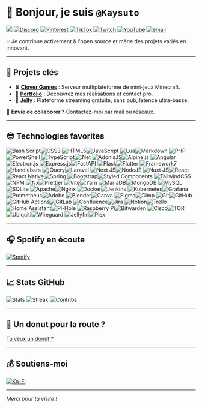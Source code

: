 # 👋 Bonjour, je suis **`@Kaysuto`**
![](https://komarev.com/ghpvc/?username=Kaysuto&color=blue)
[![Discord](https://img.shields.io/badge/Discord-%237289DA.svg?logo=discord&logoColor=white)](https://discord.gg/AYrvJCA2DW)
[![Pinterest](https://img.shields.io/badge/Pinterest-%23E60023.svg?logo=Pinterest&logoColor=white)](https://pinterest.com/kaysuto)
[![TikTok](https://img.shields.io/badge/TikTok-%23000000.svg?logo=TikTok&logoColor=white)](https://tiktok.com/@kaysuto)
[![Twitch](https://img.shields.io/badge/Twitch-%239146FF.svg?logo=Twitch&logoColor=white)](https://twitch.tv/Kaysuto)
[![YouTube](https://img.shields.io/badge/YouTube-%23FF0000.svg?logo=YouTube&logoColor=white)](https://youtube.com/@Kaysuto)
[![email](https://img.shields.io/badge/Email-D14836?logo=gmail&logoColor=white)](mailto:contact@kaysuto.fr)

💡 Je contribue activement à l'open source et mène des projets variés en innovant.

---

## 🚀 Projets clés
- 🍀 **[Clover Games](https://www.clovergames.fr)** : Serveur multiplateforme de mini-jeux Minecraft.
- 💼 **[Portfolio](https://www.kaysuto.fr)** : Découvrez mes réalisations et contact pro.
- 🍇 **[Jelly](https://dsc.gg/playjelly)** : Plateforme streaming gratuite, sans pub, latence ultra-basse.

📩 **Envie de collaborer ?** Contactez-moi par mail ou réseaux.

---

## 😎 Technologies favorites

<img alt="Bash Script" src="https://img.shields.io/badge/bash_script-%23121011.svg?style=for-the-badge&amp;logo=gnu-bash&amp;logoColor=white"><img alt="CSS3" src="https://img.shields.io/badge/css3-%231572B6.svg?style=for-the-badge&amp;logo=css3&amp;logoColor=white">
<img alt="HTML5" src="https://img.shields.io/badge/html5-%23E34F26.svg?style=for-the-badge&amp;logo=html5&amp;logoColor=white"><img alt="JavaScript" src="https://img.shields.io/badge/javascript-%23323330.svg?style=for-the-badge&amp;logo=javascript&amp;logoColor=%23F7DF1E">
<img alt="Lua" src="https://img.shields.io/badge/lua-%232C2D72.svg?style=for-the-badge&amp;logo=lua&amp;logoColor=white"><img alt="Markdown" src="https://img.shields.io/badge/markdown-%23000000.svg?style=for-the-badge&amp;logo=markdown&amp;logoColor=white">
<img alt="PHP" src="https://img.shields.io/badge/php-%23777BB4.svg?style=for-the-badge&amp;logo=php&amp;logoColor=white"><img alt="PowerShell" src="https://img.shields.io/badge/PowerShell-%235391FE.svg?style=for-the-badge&amp;logo=powershell&amp;logoColor=white">
<img alt="TypeScript" src="https://img.shields.io/badge/typescript-%23007ACC.svg?style=for-the-badge&amp;logo=typescript&amp;logoColor=white"><img alt=".Net" src="https://img.shields.io/badge/.NET-5C2D91?style=for-the-badge&amp;logo=.net&amp;logoColor=white">
<img alt="AdonisJS" src="https://img.shields.io/badge/adonisjs-%23220052.svg?style=for-the-badge&amp;logo=adonisjs&amp;logoColor=white"><img alt="Alpine.js" src="https://img.shields.io/badge/alpinejs-white.svg?style=for-the-badge&amp;logo=alpinedotjs&amp;logoColor=%238BC0D0">
<img alt="Angular" src="https://img.shields.io/badge/angular-%23DD0031.svg?style=for-the-badge&amp;logo=angular&amp;logoColor=white"><img alt="Electron.js" src="https://img.shields.io/badge/Electron-191970?style=for-the-badge&amp;logo=Electron&amp;logoColor=white">
<img alt="Express.js" src="https://img.shields.io/badge/express.js-%23404d59.svg?style=for-the-badge&amp;logo=express&amp;logoColor=%2361DAFB"><img alt="FastAPI" src="https://img.shields.io/badge/FastAPI-005571?style=for-the-badge&amp;logo=fastapi">
<img alt="Flask" src="https://img.shields.io/badge/flask-%23000.svg?style=for-the-badge&amp;logo=flask&amp;logoColor=white"><img alt="Flutter" src="https://img.shields.io/badge/Flutter-%2302569B.svg?style=for-the-badge&amp;logo=Flutter&amp;logoColor=white">
<img alt="Framework7" src="https://img.shields.io/badge/framework7-%23EE350F.svg?style=for-the-badge&amp;logo=framework7&amp;logoColor=white"><img alt="Handlebars" src="https://img.shields.io/badge/Handlebars-%23000000?style=for-the-badge&amp;logo=Handlebars.js&amp;logoColor=white">
<img alt="jQuery" src="https://img.shields.io/badge/jquery-%230769AD.svg?style=for-the-badge&amp;logo=jquery&amp;logoColor=white"><img alt="Laravel" src="https://img.shields.io/badge/laravel-%23FF2D20.svg?style=for-the-badge&amp;logo=laravel&amp;logoColor=white">
<img alt="Next JS" src="https://img.shields.io/badge/Next-black?style=for-the-badge&amp;logo=next.js&amp;logoColor=white"><img alt="NodeJS" src="https://img.shields.io/badge/node.js-6DA55F?style=for-the-badge&amp;logo=node.js&amp;logoColor=white">
<img alt="Nuxt JS" src="https://img.shields.io/badge/Nuxt-002E3B?style=for-the-badge&amp;logo=nuxt.js&amp;logoColor=#00DC82"><img alt="React" src="https://img.shields.io/badge/react-%2320232a.svg?style=for-the-badge&amp;logo=react&amp;logoColor=%2361DAFB">
<img alt="React Native" src="https://img.shields.io/badge/react_native-%2320232a.svg?style=for-the-badge&amp;logo=react&amp;logoColor=%2361DAFB"><img alt="Spring" src="https://img.shields.io/badge/spring-%236DB33F.svg?style=for-the-badge&amp;logo=spring&amp;logoColor=white">
<img alt="Bootstrap" src="https://img.shields.io/badge/bootstrap-%238511FA.svg?style=for-the-badge&amp;logo=bootstrap&amp;logoColor=white"><img alt="Styled Components" src="https://img.shields.io/badge/styled--components-DB7093?style=for-the-badge&amp;logo=styled-components&amp;logoColor=white">
<img alt="TailwindCSS" src="https://img.shields.io/badge/tailwindcss-%2338B2AC.svg?style=for-the-badge&amp;logo=tailwind-css&amp;logoColor=white"><img alt="NPM" src="https://img.shields.io/badge/NPM-%23CB3837.svg?style=for-the-badge&amp;logo=npm&amp;logoColor=white">
<img alt="Nx" src="https://img.shields.io/badge/nx-143055?style=for-the-badge&amp;logo=nx&amp;logoColor=white"><img alt="Prettier" src="https://img.shields.io/badge/prettier-%23F7B93E.svg?style=for-the-badge&amp;logo=prettier&amp;logoColor=black">
<img alt="Vite" src="https://img.shields.io/badge/vite-%23646CFF.svg?style=for-the-badge&amp;logo=vite&amp;logoColor=white"><img alt="Yarn" src="https://img.shields.io/badge/yarn-%232C8EBB.svg?style=for-the-badge&amp;logo=yarn&amp;logoColor=white">
<img alt="MariaDB" src="https://img.shields.io/badge/MariaDB-003545?style=for-the-badge&amp;logo=mariadb&amp;logoColor=white"><img alt="MongoDB" src="https://img.shields.io/badge/MongoDB-%234ea94b.svg?style=for-the-badge&amp;logo=mongodb&amp;logoColor=white">
<img alt="MySQL" src="https://img.shields.io/badge/mysql-4479A1.svg?style=for-the-badge&amp;logo=mysql&amp;logoColor=white"><img alt="SQLite" src="https://img.shields.io/badge/sqlite-%2307405e.svg?style=for-the-badge&amp;logo=sqlite&amp;logoColor=white">
<img alt="Apache" src="https://img.shields.io/badge/apache-%23D42029.svg?style=for-the-badge&amp;logo=apache&amp;logoColor=white"><img alt="Nginx" src="https://img.shields.io/badge/nginx-%23009639.svg?style=for-the-badge&amp;logo=nginx&amp;logoColor=white">
<img alt="Docker" src="https://img.shields.io/badge/docker-%230db7ed.svg?style=for-the-badge&amp;logo=docker&amp;logoColor=white"><img alt="Jenkins" src="https://img.shields.io/badge/jenkins-%232C5263.svg?style=for-the-badge&amp;logo=jenkins&amp;logoColor=white">
<img alt="Kubernetes" src="https://img.shields.io/badge/kubernetes-%23326ce5.svg?style=for-the-badge&amp;logo=kubernetes&amp;logoColor=white"><img alt="Grafana" src="https://img.shields.io/badge/grafana-%23F46800.svg?style=for-the-badge&amp;logo=grafana&amp;logoColor=white">
<img alt="Prometheus" src="https://img.shields.io/badge/Prometheus-E6522C?style=for-the-badge&amp;logo=Prometheus&amp;logoColor=white"><img alt="Adobe" src="https://img.shields.io/badge/adobe-%23FF0000.svg?style=for-the-badge&amp;logo=adobe&amp;logoColor=white">
<img alt="Blender" src="https://img.shields.io/badge/blender-%23F5792A.svg?style=for-the-badge&amp;logo=blender&amp;logoColor=white"><img alt="Canva" src="https://img.shields.io/badge/Canva-%2300C4CC.svg?style=for-the-badge&amp;logo=Canva&amp;logoColor=white">
<img alt="Figma" src="https://img.shields.io/badge/figma-%23F24E1E.svg?style=for-the-badge&amp;logo=figma&amp;logoColor=white"><img alt="Gimp" src="https://img.shields.io/badge/Gimp-657D8B?style=for-the-badge&amp;logo=gimp&amp;logoColor=FFFFFF">
<img alt="Git" src="https://img.shields.io/badge/git-%23F05033.svg?style=for-the-badge&amp;logo=git&amp;logoColor=white"><img alt="GitHub" src="https://img.shields.io/badge/github-%23121011.svg?style=for-the-badge&amp;logo=github&amp;logoColor=white">
<img alt="GitHub Actions" src="https://img.shields.io/badge/github actions-%232671E5.svg?style=for-the-badge&amp;logo=githubactions&amp;logoColor=white"><img alt="GitLab" src="https://img.shields.io/badge/gitlab-%23181717.svg?style=for-the-badge&amp;logo=gitlab&amp;logoColor=white">
<img alt="Confluence" src="https://img.shields.io/badge/confluence-%23172BF4.svg?style=for-the-badge&amp;logo=confluence&amp;logoColor=white"><img alt="Jira" src="https://img.shields.io/badge/jira-%230A0FFF.svg?style=for-the-badge&amp;logo=jira&amp;logoColor=white">
<img alt="Notion" src="https://img.shields.io/badge/Notion-%23000000.svg?style=for-the-badge&amp;logo=notion&amp;logoColor=white"><img alt="Trello" src="https://img.shields.io/badge/Trello-%23026AA7.svg?style=for-the-badge&amp;logo=Trello&amp;logoColor=white">
<img alt="Home Assistant" src="https://img.shields.io/badge/home assistant-%2341BDF5.svg?style=for-the-badge&amp;logo=home-assistant&amp;logoColor=white"><img alt="Pi-Hole" src="https://img.shields.io/badge/pihole-%2396060C.svg?style=for-the-badge&amp;logo=pi-hole&amp;logoColor=white">
<img alt="Raspberry Pi" src="https://img.shields.io/badge/-Raspberry_Pi-C51A4A?style=for-the-badge&amp;logo=Raspberry-Pi"><img alt="Bitwarden" src="https://img.shields.io/badge/bitwarden-%23175DDC.svg?style=for-the-badge&amp;logo=bitwarden&amp;logoColor=white">
<img alt="Cisco" src="https://img.shields.io/badge/cisco-%23049fd9.svg?style=for-the-badge&amp;logo=cisco&amp;logoColor=black"><img alt="TOR" src="https://img.shields.io/badge/tor-%237E4798.svg?style=for-the-badge&amp;logo=tor-project&amp;logoColor=white">
<img alt="Ubiquiti" src="https://img.shields.io/badge/ubiquiti-%230559C9.svg?style=for-the-badge&amp;logo=ubiquiti&amp;logoColor=white"><img alt="Wireguard" src="https://img.shields.io/badge/wireguard-%2388171A.svg?style=for-the-badge&amp;logo=wireguard&amp;logoColor=white">
<img alt="Jellyfin" src="https://img.shields.io/badge/jellyfin-%23000B25.svg?style=for-the-badge&amp;logo=Jellyfin&amp;logoColor=00A4DC"><img alt="Plex" src="https://img.shields.io/badge/plex-%23E5A00D.svg?style=for-the-badge&amp;logo=plex&amp;logoColor=white">

---

## 🎧 Spotify en écoute
[![Spotify](https://novatorem-git-master-kaysuto.vercel.app/api/spotify)](https://open.spotify.com/user/de9dz1nuhvvv7hto5ue7lghhb)

---

## 📈 Stats GitHub

![Stats](https://github-readme-stats.vercel.app/api?username=Kaysuto&theme=dark&hide_border=false&include_all_commits=true)
![Streak](https://nirzak-streak-stats.vercel.app/?user=Kaysuto&theme=dark&hide_border=false)
![Contribs](https://github-contributor-stats.vercel.app/api?username=Kaysuto&limit=5&theme=dark&combine_all_yearly_contributions=true)

---

## 🍩 Un donut pour la route ?
[Tu veux un donut ?](https://user-images.githubusercontent.com/75412305/196014356-4eda6813-bc61-4e9a-8c57-9e271e97af93.mp4)

---

## 💰 Soutiens-moi
[![Ko-Fi](https://img.shields.io/badge/Ko--fi-F16061?style=for-the-badge&logo=ko-fi&logoColor=white)](https://ko-fi.com/kaysuto)

---

*Merci pour ta visite !*
